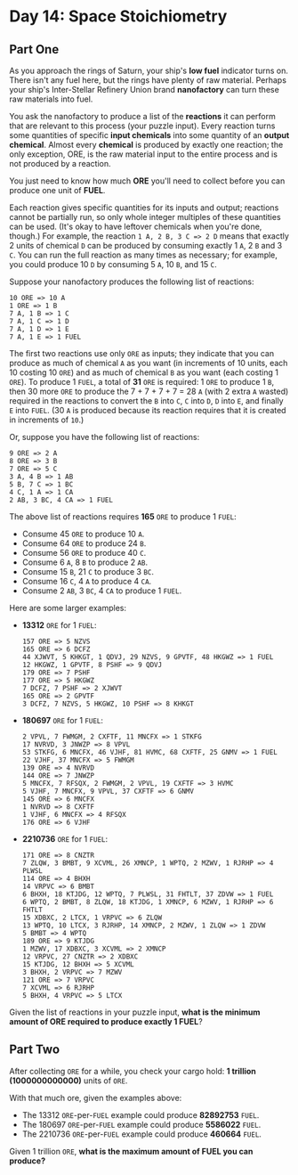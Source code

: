 # Day 14: Space Stoichiometry

## Part One

As you approach the rings of Saturn, your ship's **low fuel** indicator turns on.  There isn't any fuel here, but the
rings have plenty of raw material.  Perhaps your ship's Inter-Stellar Refinery Union brand **nanofactory** can turn
these raw materials into fuel.

You ask the nanofactory to produce a list of the **reactions** it can perform that are relevant to this process (your
puzzle input). Every reaction turns some quantities of specific **input chemicals** into some quantity of an
**output chemical**. Almost every **chemical** is produced by exactly one reaction; the only exception, ORE, is the raw
material input to the entire process and is not produced by a reaction.

You just need to know how much **ORE** you'll need to collect before you can produce one unit of **FUEL**.

Each reaction gives specific quantities for its inputs and output; reactions cannot be partially run, so only whole
integer multiples of these quantities can be used.  (It's okay to have leftover chemicals when you're done, though.) For
example, the reaction `1 A, 2 B, 3 C => 2 D` means that exactly 2 units of chemical `D` can be produced by consuming
exactly 1 `A`, 2 `B` and 3 `C`.  You can run the full reaction as many times as necessary; for example, you could
produce 10 `D` by consuming 5 `A`, 10 `B`, and 15 `C`.

Suppose your nanofactory produces the following list of reactions:

```text
10 ORE => 10 A
1 ORE => 1 B
7 A, 1 B => 1 C
7 A, 1 C => 1 D
7 A, 1 D => 1 E
7 A, 1 E => 1 FUEL
```

The first two reactions use only `ORE` as inputs; they indicate that you can produce as much of chemical `A` as you want
(in increments of 10 units, each 10 costing 10 `ORE`) and as much of chemical `B` as you want (each costing 1 `ORE`).
To produce 1 `FUEL`, a total of **31** `ORE` is required: 1 `ORE` to produce 1 `B`, then 30 more `ORE` to produce the
7 + 7 + 7 + 7 = 28 `A` (with 2 extra `A` wasted) required in the reactions to convert the `B` into `C`, `C` into `D`,
`D` into `E`, and finally `E` into `FUEL`. (30 `A` is produced because its reaction requires that it is created in
increments of `10`.)

Or, suppose you have the following list of reactions:

```text
9 ORE => 2 A
8 ORE => 3 B
7 ORE => 5 C
3 A, 4 B => 1 AB
5 B, 7 C => 1 BC
4 C, 1 A => 1 CA
2 AB, 3 BC, 4 CA => 1 FUEL
```

The above list of reactions requires **165** `ORE` to produce 1 `FUEL`:

* Consume 45 `ORE` to produce 10 `A`.
* Consume 64 `ORE` to produce 24 `B`.
* Consume 56 `ORE` to produce 40 `C`.
* Consume 6 `A`, 8 `B` to produce 2 `AB`.
* Consume 15 `B`, 21 `C` to produce 3 `BC`.
* Consume 16 `C`, 4 `A` to produce 4 `CA`.
* Consume 2 `AB`, 3 `BC`, 4 `CA` to produce 1 `FUEL`.

Here are some larger examples:

* **13312** `ORE` for 1 `FUEL`:

  ```text
  157 ORE => 5 NZVS
  165 ORE => 6 DCFZ
  44 XJWVT, 5 KHKGT, 1 QDVJ, 29 NZVS, 9 GPVTF, 48 HKGWZ => 1 FUEL
  12 HKGWZ, 1 GPVTF, 8 PSHF => 9 QDVJ
  179 ORE => 7 PSHF
  177 ORE => 5 HKGWZ
  7 DCFZ, 7 PSHF => 2 XJWVT
  165 ORE => 2 GPVTF
  3 DCFZ, 7 NZVS, 5 HKGWZ, 10 PSHF => 8 KHKGT
  ```

* **180697** `ORE` for 1 `FUEL`:

  ```text
  2 VPVL, 7 FWMGM, 2 CXFTF, 11 MNCFX => 1 STKFG
  17 NVRVD, 3 JNWZP => 8 VPVL
  53 STKFG, 6 MNCFX, 46 VJHF, 81 HVMC, 68 CXFTF, 25 GNMV => 1 FUEL
  22 VJHF, 37 MNCFX => 5 FWMGM
  139 ORE => 4 NVRVD
  144 ORE => 7 JNWZP
  5 MNCFX, 7 RFSQX, 2 FWMGM, 2 VPVL, 19 CXFTF => 3 HVMC
  5 VJHF, 7 MNCFX, 9 VPVL, 37 CXFTF => 6 GNMV
  145 ORE => 6 MNCFX
  1 NVRVD => 8 CXFTF
  1 VJHF, 6 MNCFX => 4 RFSQX
  176 ORE => 6 VJHF
  ```

* **2210736** `ORE` for 1 `FUEL`:

  ```text
  171 ORE => 8 CNZTR
  7 ZLQW, 3 BMBT, 9 XCVML, 26 XMNCP, 1 WPTQ, 2 MZWV, 1 RJRHP => 4 PLWSL
  114 ORE => 4 BHXH
  14 VRPVC => 6 BMBT
  6 BHXH, 18 KTJDG, 12 WPTQ, 7 PLWSL, 31 FHTLT, 37 ZDVW => 1 FUEL
  6 WPTQ, 2 BMBT, 8 ZLQW, 18 KTJDG, 1 XMNCP, 6 MZWV, 1 RJRHP => 6 FHTLT
  15 XDBXC, 2 LTCX, 1 VRPVC => 6 ZLQW
  13 WPTQ, 10 LTCX, 3 RJRHP, 14 XMNCP, 2 MZWV, 1 ZLQW => 1 ZDVW
  5 BMBT => 4 WPTQ
  189 ORE => 9 KTJDG
  1 MZWV, 17 XDBXC, 3 XCVML => 2 XMNCP
  12 VRPVC, 27 CNZTR => 2 XDBXC
  15 KTJDG, 12 BHXH => 5 XCVML
  3 BHXH, 2 VRPVC => 7 MZWV
  121 ORE => 7 VRPVC
  7 XCVML => 6 RJRHP
  5 BHXH, 4 VRPVC => 5 LTCX
  ```

Given the list of reactions in your puzzle input,
**what is the minimum amount of ORE required to produce exactly 1 FUEL**?

## Part Two

After collecting `ORE` for a while, you check your cargo hold: **1 trillion (1000000000000)** units of `ORE`.

With that much ore, given the examples above:

* The 13312 `ORE`-per-`FUEL` example could produce **82892753** `FUEL`.
* The 180697 `ORE`-per-`FUEL` example could produce **5586022** `FUEL`.
* The 2210736 `ORE`-per-`FUEL` example could produce **460664** `FUEL`.

Given 1 trillion `ORE`, **what is the maximum amount of FUEL you can produce?**
